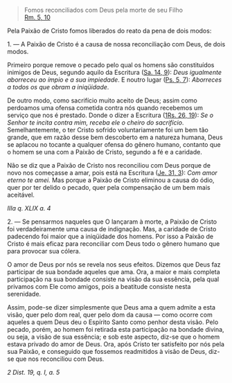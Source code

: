 
> Fomos reconciliados com Deus pela morte de seu Filho  
[Rm. 5, 10](https://vulgata.online/bible/Rm.5?ed=MS&vfn=MS.Rm.5.10:vs)

Pela Paixão de Cristo fomos liberados do reato da pena de dois modos:

1\. — A Paixão de Cristo é a causa de nossa reconciliação com Deus, de dois modos.

Primeiro porque remove o pecado pelo qual os homens são constituídos inimigos de Deus, segundo aquilo da Escritura ([Sa. 14, 9](https://vulgata.online/bible/Sa.14?ed=MS&vfn=MS.Sa.14.9:vs)): *Deus igualmente aborreceu ao ímpio e a sua impiedade*. E noutro lugar ([Ps. 5, 7](https://vulgata.online/bible/Ps.5?ed=MS&vfn=MS.Ps.5.7:vs)): *Aborreces a todos os que obram a iniqüidade*.

De outro modo, como sacrifício muito aceito de Deus; assim como perdoamos uma ofensa cometida contra nós quando recebemos um serviço que nos é prestado. Donde o dizer a Escritura ([1Rs. 26, 19](https://vulgata.online/bible/1Rs.26?ed=MS&vfn=MS.1Rs.26.19:vs)): *Se o Senhor te incita contra mim, receba ele o cheiro do sacrifício*. Semelhantemente, o ter Cristo sofrido voluntariamente foi um bem tão grande, que em razão desse bem descoberto em a natureza humana, Deus se aplacou no tocante a qualquer ofensa do gênero humano, contanto que o homem se una com a Paixão de Cristo, segundo a fé e a caridade.

Não se diz que a Paixão de Cristo nos reconciliou com Deus porque de novo nos começasse a amar, pois está na Escritura ([Je. 31, 3](https://vulgata.online/bible/Je.31?ed=MS&vfn=MS.Je.31.3:vs)): *Com amor eterno te amei.* Mas porque a Paixão de Cristo eliminou a causa do ódio, quer por ter delido o pecado, quer pela compensação de um bem mais aceitável.

*IIIa q. XLIX a. 4*

2\. — Se pensarmos naqueles que O lançaram à morte, a Paixão de Cristo foi verdadeiramente uma causa de indignação. Mas, a caridade de Cristo padecendo foi maior que a iniqüidade dos homens. Por isso a Paixão de Cristo é mais eficaz para reconciliar com Deus todo o gênero humano que para provocar sua cólera.

O amor de Deus por nós se revela nos seus efeitos. Dizemos que Deus faz participar de sua bondade aqueles que ama. Ora, a maior e mais completa participação na sua bondade consiste na visão da sua essência, pela qual privamos com Ele como amigos, pois a beatitude consiste nesta serenidade.

Assim, pode-se dizer simplesmente que Deus ama a quem admite a esta visão, quer pelo dom real, quer pelo dom da causa — como ocorre com aqueles a quem Deus deu o Espírito Santo como penhor desta visão. Pelo pecado, porém, ao homem foi retirada esta participação na bondade divina, ou seja, a visão de sua essência; e sob este aspecto, diz-se que o homem estava privado do amor de Deus. Ora, após Cristo ter satisfeito por nós pela sua Paixão, e conseguido que fossemos readmitidos à visão de Deus, diz-se que nos reconciliou com Deus.

*2 Dist. 19, q. I, a. 5*

